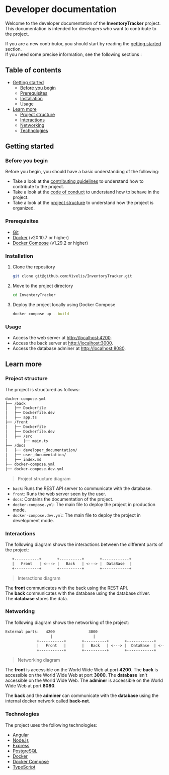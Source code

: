 <!-- omit in toc -->
# Developer documentation

Welcome to the developer documentation of the **InventoryTracker** project.  
This documentation is intended for developers who want to contribute to the project.  
  
If you are a new contributor, you should start by reading the [getting started](#getting-started) section.  
If you need some precise information, see the following sections :  

<!-- omit in toc -->
## Table of contents

- [Getting started](#getting-started)
  - [Before you begin](#before-you-begin)
  - [Prerequisites](#prerequisites)
  - [Installation](#installation)
  - [Usage](#usage)
- [Learn more](#learn-more)
  - [Project structure](#project-structure)
  - [Interactions](#interactions)
  - [Networking](#networking)
  - [Technologies](#technologies)

## Getting started

### Before you begin

Before you begin, you should have a basic understanding of the following:

- Take a look at the [contributing guidelines](../../CONTRIBUTING.md) to understand how to contribute to the project.
- Take a look at the [code of conduct](../../CODE_OF_CONDUCT.md) to understand how to behave in the project.
- Take a look at the [project structure](#project-structure) to understand how the project is organized.

### Prerequisites

- [Git](https://git-scm.com/)
- [Docker](https://www.docker.com/) (v20.10.7 or higher)
- [Docker Compose](https://docs.docker.com/compose/) (v1.29.2 or higher)

### Installation

1. Clone the repository

    ```bash
    git clone git@github.com:Vivelis/InventoryTracker.git
    ```

2. Move to the project directory

    ```bash
    cd InventoryTracker
    ```

3. Deploy the project locally using Docker Compose

    ```bash
    docker compose up --build
    ```

### Usage

- Access the web server at [http://localhost:4200](http://localhost:4200).
- Access the back server at [http://localhost:3000](http://localhost:3000).
- Access the database adminer at [http://localhost:8080](http://localhost:8080).

## Learn more

### Project structure

The project is structured as follows:

```bash
docker-compose.yml
├── /back
│   ├── Dockerfile
│   ├── Dockerfile.dev
│   ├── app.ts
├── /front
│   ├── Dockerfile
│   ├── Dockerfile.dev
│   ├── /src
│       ├── main.ts
├── /docs
│   ├── developer_documentation/
│   ├── user_documentation/
│   ├── index.md
├── docker-compose.yml
├── docker-compose.dev.yml
```

> Project structure diagram

- `back`: Runs the REST API server to communicate with the database.
- `front`: Runs the web server seen by the user.
- `docs`: Contains the documentation of the project.
- `docker-compose.yml`: The main file to deploy the project in production mode.
- `docker-compose.dev.yml`: The main file to deploy the project in development mode.

### Interactions

The following diagram shows the interactions between the different parts of the project:  

```txt
   +-----------+       +----------+       +------------+
   |   Front   | <---> |   Back   | <---> |  DataBase  |
   +-----------+       +----------+       +------------+
```

> Interactions diagram

The **front** communicates with the back using the REST API.  
The **back** communicates with the database using the database driver.  
The **database** stores the data.  

### Networking

The following diagram shows the networking of the project:  

```txt
External ports:   4200               3000                                     8080
                    |                  |                                        |
              +-----------+       +----------+       +------------+       +------------+
              |   Front   |       |   Back   | <---> |  DataBase  | <---> |  Adminer   |
              +-----------+       +----------+       +------------+       +------------+
```

> Networking diagram

The **front** is accessible on the World Wide Web at port **4200**.
The **back** is accessible on the World Wide Web at port **3000**.
The **database** isn't accessible on the World Wide Web.
The **adminer** is accessible on the World Wide Web at port **8080**.

The **back** and the **adminer** can communicate with the **database** using the internal docker network called **back-net**.

### Technologies

The project uses the following technologies:

- [Angular](https://angular.io/)
- [Node.js](https://nodejs.org/)
- [Express](https://expressjs.com/)
- [PostgreSQL](https://www.postgresql.org/)
- [Docker](https://www.docker.com/)
- [Docker Compose](https://docs.docker.com/compose/)
- [TypeScript](https://www.typescriptlang.org/)
